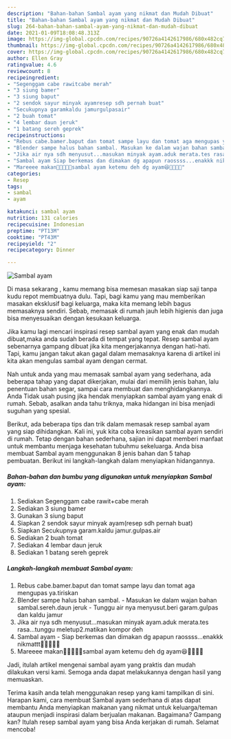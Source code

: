 ```yaml
---
description: "Bahan-bahan Sambal ayam yang nikmat dan Mudah Dibuat"
title: "Bahan-bahan Sambal ayam yang nikmat dan Mudah Dibuat"
slug: 264-bahan-bahan-sambal-ayam-yang-nikmat-dan-mudah-dibuat
date: 2021-01-09T18:08:48.313Z
image: https://img-global.cpcdn.com/recipes/90726a4142617986/680x482cq70/sambal-ayam-foto-resep-utama.jpg
thumbnail: https://img-global.cpcdn.com/recipes/90726a4142617986/680x482cq70/sambal-ayam-foto-resep-utama.jpg
cover: https://img-global.cpcdn.com/recipes/90726a4142617986/680x482cq70/sambal-ayam-foto-resep-utama.jpg
author: Ellen Gray
ratingvalue: 4.6
reviewcount: 8
recipeingredient:
- "Segenggam cabe rawitcabe merah"
- "3 siung bamer"
- "3 siung baput"
- "2 sendok sayur minyak ayamresep sdh pernah buat"
- "Secukupnya garamkaldu jamurgulpasair"
- "2 buah tomat"
- "4 lembar daun jeruk"
- "1 batang sereh geprek"
recipeinstructions:
- "Rebus cabe.bamer.baput dan tomat sampe layu dan tomat aga mengupas ya.tiriskan"
- "Blender sampe halus bahan sambal. Masukan ke dalam wajan bahan sambal.sereh.daun jeruk Tunggu air nya menyusut.beri garam.gulpas dan kaldu jamur"
- "Jika air nya sdh menyusut...masukan minyak ayam.aduk merata.tes rasa...tunggu meletup2.matikan kompor deh"
- "Sambal ayam Siap berkemas dan dimakan dg apapun raossss...enakkk nikmattt🤤🤤🤤🤤🤤"
- "Mareeee makan🤤🤤🤤🤤🤤sambal ayam ketemu deh dg ayam😆🤗🤤🤤🤤"
categories:
- Resep
tags:
- sambal
- ayam

katakunci: sambal ayam 
nutrition: 131 calories
recipecuisine: Indonesian
preptime: "PT13M"
cooktime: "PT43M"
recipeyield: "2"
recipecategory: Dinner

---
```



![Sambal ayam](https://img-global.cpcdn.com/recipes/90726a4142617986/680x482cq70/sambal-ayam-foto-resep-utama.jpg)

Di masa  sekarang , kamu memang bisa memesan masakan siap saji tanpa kudu repot membuatnya dulu. Tapi, bagi kamu yang mau memberikan masakan eksklusif bagi keluarga, maka kita memang lebih bagus memasaknya sendiri. Sebab, memasak di rumah jauh lebih higienis dan juga bisa menyesuaikan dengan kesukaan keluarga.

Jika kamu lagi mencari inspirasi resep sambal ayam yang enak dan mudah dibuat,maka anda sudah berada di tempat yang tepat. Resep sambal ayam  sebenarnya gampang dibuat jika kita mengerjakannya dengan hati-hati. Tapi, kamu jangan takut akan gagal dalam memasaknya 
karena di artikel ini kita akan mengulas sambal ayam dengan cermat.  



Nah untuk anda yang mau memasak sambal ayam yang sederhana, ada beberapa tahap yang dapat dikerjakan, mulai dari memilih jenis bahan, lalu penentuan bahan segar, sampai cara membuat dan menghidangkannya. Anda Tidak usah pusing jika hendak menyiapkan sambal ayam yang enak di rumah. Sebab, asalkan anda  tahu triknya, maka hidangan ini bisa menjadi suguhan yang spesial.

Berikut, ada beberapa tips dan trik dalam memasak resep sambal ayam yang siap dihidangkan. Kali ini, yuk kita coba kreasikan sambal ayam sendiri di rumah. Tetap dengan bahan sederhana, sajian ini dapat memberi manfaat untuk membantu menjaga kesehatan tubuhmu sekeluarga. Anda bisa membuat Sambal ayam menggunakan 8 jenis bahan dan 5 tahap pembuatan. Berikut ini langkah-langkah dalam menyiapkan hidangannya.

<!--inarticleads1-->

##### Bahan-bahan dan bumbu yang digunakan untuk menyiapkan Sambal ayam:

1. Sediakan Segenggam cabe rawit+cabe merah
1. Sediakan 3 siung bamer
1. Gunakan 3 siung baput
1. Siapkan 2 sendok sayur minyak ayam(resep sdh pernah buat)
1. Siapkan Secukupnya garam.kaldu jamur.gulpas.air
1. Sediakan 2 buah tomat
1. Sediakan 4 lembar daun jeruk
1. Sediakan 1 batang sereh geprek




<!--inarticleads2-->

##### Langkah-langkah membuat Sambal ayam:

1. Rebus cabe.bamer.baput dan tomat sampe layu dan tomat aga mengupas ya.tiriskan
1. Blender sampe halus bahan sambal. - Masukan ke dalam wajan bahan sambal.sereh.daun jeruk - Tunggu air nya menyusut.beri garam.gulpas dan kaldu jamur
1. Jika air nya sdh menyusut...masukan minyak ayam.aduk merata.tes rasa...tunggu meletup2.matikan kompor deh
1. Sambal ayam - Siap berkemas dan dimakan dg apapun raossss...enakkk nikmattt🤤🤤🤤🤤🤤
1. Mareeee makan🤤🤤🤤🤤🤤sambal ayam ketemu deh dg ayam😆🤗🤤🤤🤤




Jadi, itulah artikel mengenai  sambal ayam  yang praktis dan mudah dilakukan versi kami. Semoga anda dapat melakukannya dengan hasil yang memuaskan. 

Terima kasih anda telah menggunakan resep yang kami tampilkan di sini. Harapan kami, cara membuat  Sambal ayam sederhana di atas dapat membantu Anda menyiapkan makanan yang nikmat untuk keluarga/teman ataupun menjadi inspirasi dalam berjualan makanan. Bagaimana? Gampang kan? Itulah resep sambal ayam yang bisa Anda kerjakan di rumah. Selamat mencoba!

